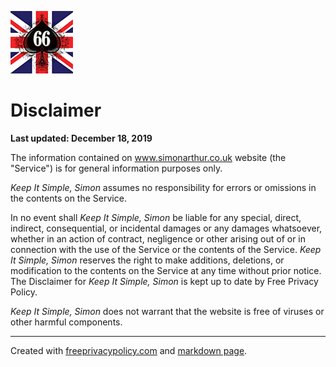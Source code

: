 <script src="./includes/scripts/md-page.js"></script><noscript>

[![Logo](./includes/images/anomis66_jack_100s.png)][1]

# Disclaimer

**Last updated: December 18, 2019**

The information contained on www.simonarthur.co.uk website (the "Service") is for general information purposes only.

*Keep It Simple, Simon* assumes no responsibility for errors or omissions in the contents on the Service.

In no event shall *Keep It Simple, Simon* be liable for any special, direct, indirect, consequential, or incidental damages or any damages whatsoever, whether in an action of contract, negligence or other arising out of or in connection with the use of the Service or the contents of the Service. *Keep It Simple, Simon* reserves the right to make additions, deletions, or modification to the contents on the Service at any time without prior notice. The Disclaimer for *Keep It Simple, Simon* is kept up to date by Free Privacy Policy.

*Keep It Simple, Simon* does not warrant that the website is free of viruses or other harmful components.

-----

Created with [freeprivacypolicy.com][2] and [markdown page][3].

[1]: <https://www.simonarthur.co.uk/> "Keep It Simple, Simon"
[2]: <https://www.freeprivacypolicy.com/> "Free Privacy Policy"
[3]: <https://github.com/oscarmorrison/md-page/> "Markdown Page"